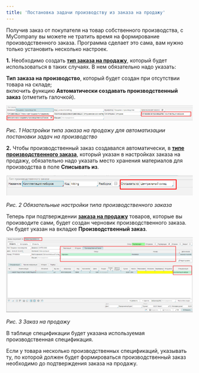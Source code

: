 ```yaml
---
title: 'Постановка задачи производству из заказа на продажу'
---
```


Получив заказ от покупателя на товар собственного производства, с MyCompany вы можете не тратить время на формирование производственного заказа. Программа сделает это сама, вам нужно только установить несколько настроек.

  

**1.** Необходимо создать **[тип заказа на продажу](Customer_order_types.md)**, который будет использоваться в таких случаях. В нем обязательно надо указать:

**Тип заказа на производство**, который будет создан при отсутствии товара на складе;  
включить функцию **Автоматически создавать производственный заказ** (отметить галочкой).

![](images/A_C_M_O_F_C_O_1.png)

*Рис. 1 Настройки типа заказа на продажу для автоматизации постановки задач на производство*

  

**2.** Чтобы производственный заказ создавался автоматически, в [**типе производственного заказа**](Manufacturing_order_type.md), который указан в настройках заказа на продажу, обязательно надо указать место хранения материалов для производства в поле **Списывать из**.

![](images/A_C_M_O_F_C_O_2.png)

*Рис. 2 Обязательные настройки типа производственного заказа*

  

Теперь при подтверждении [**заказа на продажу**](Customer_orders.md) товаров, которые вы производите сами, будет создан черновик производственного заказа. Он будет указан на вкладке **Производственный заказ**.

![](images/A_C_M_O_F_C_O_3.png)

*Рис. 3 Заказ на продажу*

  

В таблице спецификации будет указана используемая производственная спецификация.

Если у товара несколько производственных спецификаций, указывать ту, по которой должен будет формироваться производственный заказ необходимо до подтверждения заказа на продажу.

  


